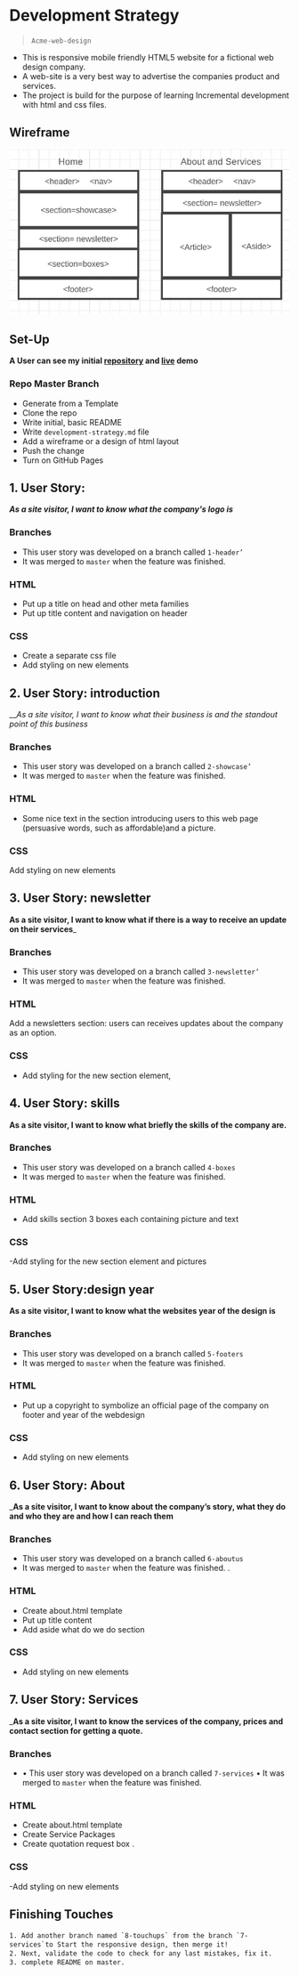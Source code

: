 # Development Strategy

> `Acme-web-design`

- This is responsive mobile friendly HTML5 website for a fictional web design company.
- A web-site is a very best way to advertise the companies product and services.
- The project is build for the purpose of learning Incremental development with html and css files.



## Wireframe

<!-- include a wireframe for your project in this repository, and display it here -->

<!-- wireframe.cc is a good site for getting started with wireframes -->

![wireframe](wireframe.gif)

## Set-Up

**A User can see my initial [repository](https://github.com/gelilaa/acme-web-design) and [live]( https://gelilaa.github.io/acme-web-design/.) demo**


### Repo Master Branch

- Generate from a Template
- Clone the repo
- Write initial, basic README
- Write `development-strategy.md` file
- Add a wireframe or a design of html layout
- Push the change
- Turn on GitHub Pages


## 1. User Story: 

___As a site visitor, I want to know what the company's logo is___

### Branches

- This user story was developed on a branch called `1-header’`
- It was merged to `master` when the feature was finished.


### HTML
- Put up a title on head and other meta families
- Put up title content and navigation on header

### CSS

- Create a separate css file
- Add styling on new elements

## 2. User Story: introduction

___As a site visitor, I want to know what their business is and the standout point of this business_


### Branches

- This user story was developed on a branch called `2-showcase’`
- It was merged to `master` when the feature was finished.

### HTML

- Some nice text in the section introducing users to this web page (persuasive words, such as affordable)and a picture.


### CSS

Add styling on new elements 

## 3. User Story: newsletter

__As a site visitor, I want to know what if there is a way to receive an update on their services___

### Branches

- This user story was developed on a branch called `3-newsletter’`
- It was merged to `master` when the feature was finished.

### HTML
Add a newsletters section: users can receives updates about the company as an option.


### CSS

- Add styling for the new section element, 

## 4. User Story: skills

__As a site visitor, I want to know what briefly the skills of the company are.__


### Branches

- This user story was developed on a branch called `4-boxes`
- It was merged to `master` when the feature was finished.

### HTML

- Add skills section 3 boxes each containing picture and text


### CSS
-Add styling for the new section element and pictures

## 5. User Story:design year

__As a site visitor, I want to know what the websites year of the design is__


### Branches

- This user story was developed on a branch called `5-footers`
- It was merged to `master` when the feature was finished.

### HTML

- Put up a copyright to symbolize an official page of the company on footer and year of the webdesign 



### CSS
 - Add styling on new elements

## 6. User Story: About

___As a site visitor, I want to know about the company’s story, what they do and who they are and how I can reach them__


### Branches

- This user story was developed on a branch called `6-aboutus`
- It was merged to `master` when the feature was finished.
.

### HTML

- Create about.html template
- Put up title content
-  Add aside what do we do section



### CSS
- Add styling on new elements

## 7. User Story: Services

___As a site visitor, I want to know the services of the company, prices and contact section for getting a quote.__


### Branches

- •	This user story was developed on a branch called `7-services`
•	It was merged to `master` when the feature was finished.



### HTML

- Create about.html template
- Create Service Packages 
- Create quotation request box .



### CSS
-Add styling on new elements

## Finishing Touches
    1. Add another branch named `8-touchups` from the branch `7-services`to Start the responsive design, then merge it!
    2. Next, validate the code to check for any last mistakes, fix it.
    3. complete README on master.

